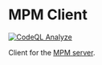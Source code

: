 # MPM Client
[![CodeQL Analyze](https://github.com/bilalm19/mpmclient/actions/workflows/codeql-analysis.yml/badge.svg?branch=main)](https://github.com/bilalm19/mpmclient/actions/workflows/codeql-analysis.yml)

Client for the [MPM server](https://github.com/bilalm19/mpm).
